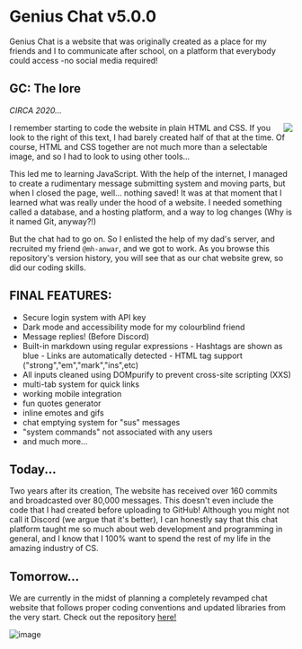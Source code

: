 # Genius Chat v5.0.0

Genius Chat is a website that was originally created as a place for my friends and I to communicate after school, on a platform that everybody could access -no social media required! 

## GC: The lore 
*CIRCA 2020...*

<img align="right" src="https://user-images.githubusercontent.com/75395781/198900837-10d6405e-2f2e-418c-8148-d36e72031133.png">

I remember starting to code the website in plain HTML and CSS. If you look to the right of this text, I had barely created half of that at the time. Of course, HTML and CSS together are not much more than a selectable image, and so I had to look to using other tools...

This led me to learning JavaScript. With the help of the internet, I managed to create a rudimentary message submitting system and moving parts, but when I closed the page, well... nothing saved! It was at that moment that I learned what was really under the hood of a website. I needed something called a database, and a hosting platform, and a way to log changes (Why is it named Git, anyway?!)<br/>

But the chat had to go on. So I enlisted the help of my dad's server, and recruited my friend `@mh-anwar`, and we got to work. As you browse this repository's version history, you will see that as our chat website grew, so did our coding skills.

## FINAL FEATURES:
- Secure login system with API key
- Dark mode and accessibility mode for my colourblind friend
- Message replies! (Before Discord)
- Built-in markdown using regular expressions
		- Hashtags are shown as blue
		- Links are automatically detected
		- HTML tag support ("strong","em","mark","ins",etc)
- All inputs cleaned using DOMpurify to prevent cross-site scripting (XXS)
- multi-tab system for quick links
- working mobile integration
- fun quotes generator
- inline emotes and gifs
- chat emptying system for "sus" messages
- "system commands" not associated with any users
- and much more...

## Today...
Two years after its creation, The website has received over 160 commits and broadcasted over 80,000 messages. This doesn't even include the code that I had created before uploading to GitHub! Although you might not call it Discord (we argue that it's better), I can honestly say that this chat platform taught me so much about web development and programming in general, and I know that I 100% want to spend the rest of my life in the amazing industry of CS.

## Tomorrow...
We are currently in the midst of planning a completely revamped chat website that follows proper coding conventions and updated libraries from the very start.
Check out the repository [here!](https://github.com/r-chong/Ultimate-Chat)

![image](https://user-images.githubusercontent.com/71291954/145916494-123b60a8-63c3-4c2f-a004-ac7bddd0bf63.png)
